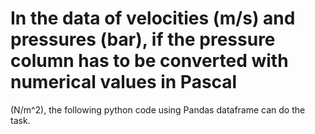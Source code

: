 # In the data of velocities (m/s) and pressures (bar), if the pressure column has to be converted with numerical values in Pascal 
(N/m^2), the following python code using Pandas dataframe can do the task.

